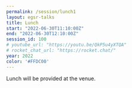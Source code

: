 ```yaml
---
permalink: /session/lunch1
layout: egsr-talks
title: Lunch
start: "2022-06-30T11:10:00Z"
end: "2022-06-30T12:10:00Z"
session_id: 100
# youtube_url: "https://youtu.be/QkP5u4yXTQA"
# rocket_chat_url: "https://rocket.chat/"
year: 2022
color: '#FFDC00'
---
```


Lunch will be provided at the venue.
